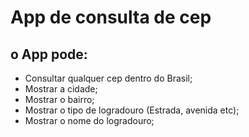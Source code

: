 # App de consulta de cep

## o App pode:
- Consultar qualquer cep dentro do Brasil;
- Mostrar a cidade;
- Mostrar o bairro;
- Mostrar o tipo de logradouro (Estrada, avenida etc);
- Mostrar o nome do logradouro;
